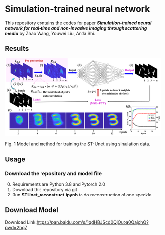 # Simulation-trained neural network
This repository contains the codes for paper ***Simulation-trained neural network for real-time and non-invasive imaging through scattering media*** by Zhao Wang, Youwei Liu, Anda Shi.

## Results
<p align="center">
<img src="data/image/Fig1.png" width="600">
</p>
Fig. 1 Model and method for training the ST-Unet using simulation data. 

## Usage
### Download the repository and model file
0. Requirements are Python 3.8 and Pytorch 2.0 
1. Download this repository via git
2. Run **STUnet_reconstruct.ipynb** to do reconstruction of one speckle.

## Download Model

Download Link:https://pan.baidu.com/s/1qdHBJScd0QjOuoa0QajchQ?pwd=2hq7
